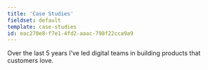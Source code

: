 ```yaml
---
title: 'Case Studies'
fieldset: default
template: case-studies
id: eac270e8-f7e1-4fd2-aaac-798f22cca9a9
---
```

Over the last 5 years I’ve led digital teams in building products that customers love.